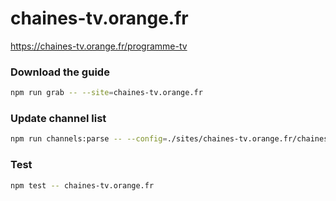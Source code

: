 # chaines-tv.orange.fr

https://chaines-tv.orange.fr/programme-tv

### Download the guide

```sh
npm run grab -- --site=chaines-tv.orange.fr
```

### Update channel list

```sh
npm run channels:parse -- --config=./sites/chaines-tv.orange.fr/chaines-tv.orange.fr.config.js --output=./sites/chaines-tv.orange.fr/chaines-tv.orange.fr.channels.xml
```

### Test

```sh
npm test -- chaines-tv.orange.fr
```
